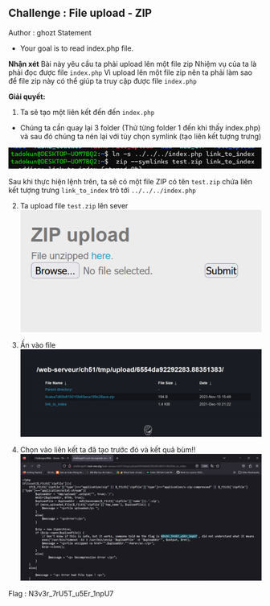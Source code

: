 ## Challenge : File upload - ZIP
Author : ghozt
Statement
- Your goal is to read index.php file.

**Nhận xét**
Bài này yêu cầu ta phải upload lên một file zip
Nhiệm vụ của ta là phải đọc được file `index.php`
Vì upload lên một file zip nên ta phải làm sao để file zip này có thể giúp ta truy cập được file `index.php`

**Giải quyết:**
1. Ta sẽ tạo một liên kết đến đến `index.php` 
- Chúng ta cần quay lại 3 folder (Thử từng folder 1 đến khi thấy index.php) và sau đó chúng ta nén lại với tùy chọn symlink (tạo liên kết tượng trưng) 

![Alt text](image.png)

Sau khi thực hiện lệnh trên, ta sẽ có một file ZIP có tên `test.zip` chứa liên kết tượng trưng `link_to_index` trỏ tới `../../../index.php`

2. Ta upload file `test.zip` lên sever
![Alt text](image-1.png)

3. Ấn vào file 
![Alt text](image-2.png)

4. Chọn vào liên kết ta đã tạo trước đó và kết quả bùm!!
![Alt text](image-4.png)

Flag : N3v3r_7rU5T_u5Er_1npU7